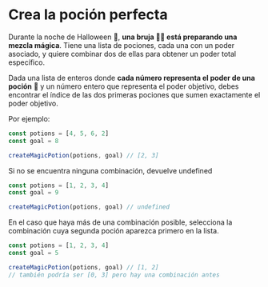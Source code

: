 # Crea la poción perfecta

Durante la noche de Halloween 🎃, **una bruja 🧙‍♀️ está preparando una mezcla mágica**. Tiene una lista de pociones, cada una con un poder asociado, y quiere combinar dos de ellas para obtener un poder total específico.

Dada una lista de enteros donde **cada número representa el poder de una poción** 🧪 y un número entero que representa el poder objetivo, debes encontrar el índice de las dos primeras pociones que sumen exactamente el poder objetivo.

Por ejemplo:

```` js
const potions = [4, 5, 6, 2]
const goal = 8

createMagicPotion(potions, goal) // [2, 3]
````

Si no se encuentra ninguna combinación, devuelve undefined

```` js
const potions = [1, 2, 3, 4]
const goal = 9

createMagicPotion(potions, goal) // undefined
````

En el caso que haya más de una combinación posible, selecciona la combinación cuya segunda poción aparezca primero en la lista.

```` js
const potions = [1, 2, 3, 4]
const goal = 5

createMagicPotion(potions, goal) // [1, 2]
// también podría ser [0, 3] pero hay una combinación antes
````